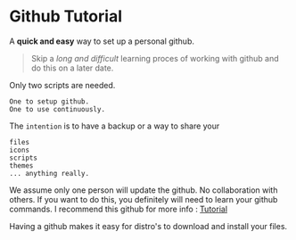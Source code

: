 # Github Tutorial

A **quick and easy** way to set up a personal github. 

>Skip a *long and difficult* learning proces of working with github and do this on a later date.

Only two scripts are needed.

    One to setup github.
    One to use continuously.

The `intention` is to have a backup or a way to share your

    files
    icons
    scripts
    themes
    ... anything really.

We assume only one person will update the github. No collaboration with others. 
If you want to do this, you definitely will need to learn your github commands.
I recommend this github for more info : [Tutorial](https://www.atlassian.com/git/tutorials/)

Having a github makes it easy for distro's to download and install your files.



